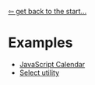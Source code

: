 [&#8678; get back to the start...](../README.md)
# Examples
* [JavaScript Calendar](https://github.com/unclekoin/js-calendar)
* [Select utility](https://github.com/unclekoin/select-utility)